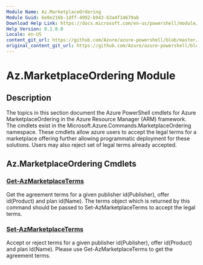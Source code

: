 ```yaml
---
Module Name: Az.MarketplaceOrdering
Module Guid: 6e0e216b-1dff-4992-b943-b3a4f14679ab
Download Help Link: https://docs.microsoft.com/en-us/powershell/module/az.marketplaceordering
Help Version: 0.1.0.0
Locale: en-US
content_git_url: https://github.com/Azure/azure-powershell/blob/master/src/ResourceManager/MarketplaceOrdering/Commands.MarketplaceOrdering/help/Az.MarketplaceOrdering.md
original_content_git_url: https://github.com/Azure/azure-powershell/blob/master/src/ResourceManager/MarketplaceOrdering/Commands.MarketplaceOrdering/help/Az.MarketplaceOrdering.md
---
```


# Az.MarketplaceOrdering Module
## Description
The topics in this section document the Azure PowerShell cmdlets for Azure MarketplaceOrdering in the Azure Resource Manager (ARM) framework. The cmdlets exist in the Microsoft.Azure.Commands.MarketplaceOrdering namespace. These cmdlets allow azure users to accept the legal terms for a marketplace offering further allowing programmatic deployment for these solutions. Users may also reject set of legal terms already accepted.

## Az.MarketplaceOrdering Cmdlets
### [Get-AzMarketplaceTerms](Get-AzMarketplaceTerms.md)
Get the agreement terms for a given publisher id(Publisher), offer id(Product) and plan id(Name). The terms object which is returned by this command should be passed to Set-AzMarketplaceTerms to accept the legal terms.

### [Set-AzMarketplaceTerms](Set-AzMarketplaceTerms.md)
Accept or reject terms for a given publisher id(Publisher), offer id(Product) and plan id(Name). Please use Get-AzMarketplaceTerms to get the agreement terms.

